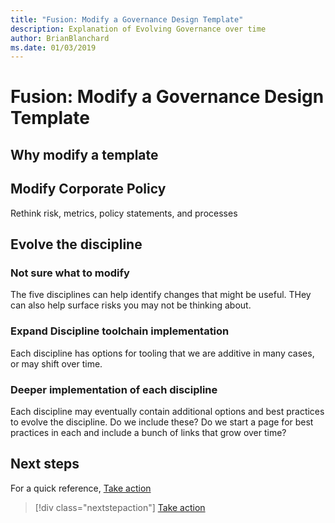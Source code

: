 ```yaml
---
title: "Fusion: Modify a Governance Design Template"
description: Explanation of Evolving Governance over time
author: BrianBlanchard
ms.date: 01/03/2019
---
```


# Fusion: Modify a Governance Design Template

## Why modify a template

## Modify Corporate Policy

Rethink risk, metrics, policy statements, and processes

## Evolve the discipline

### Not sure what to modify

The five disciplines can help identify changes that might be useful. THey can also help surface risks you may not be thinking about.

### Expand Discipline toolchain implementation

Each discipline has options for tooling that we are additive in many cases, or may shift over time.

### Deeper implementation of each discipline

Each discipline may eventually contain additional options and best practices to evolve the discipline. Do we include these? Do we start a page for best practices in each and include a bunch of links that grow over time?

## Next steps

For a quick reference, [Take action](./take-action.md)

> [!div class="nextstepaction"]
> [Take action](./take-action.md)